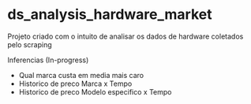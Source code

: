 # ds_analysis_hardware_market
Projeto criado com o intuito de analisar os dados de hardware coletados pelo scraping

Inferencias (In-progress)
- Qual marca custa em media mais caro
- Historico de preco Marca x Tempo
- Historico de preco Modelo especifico x Tempo
